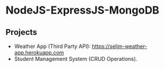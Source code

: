 # NodeJS-ExpressJS-MongoDB

## Projects
* Weather App (Third Party API): https://selim-weather-app.herokuapp.com
* Student Management System (CRUD Operations).
